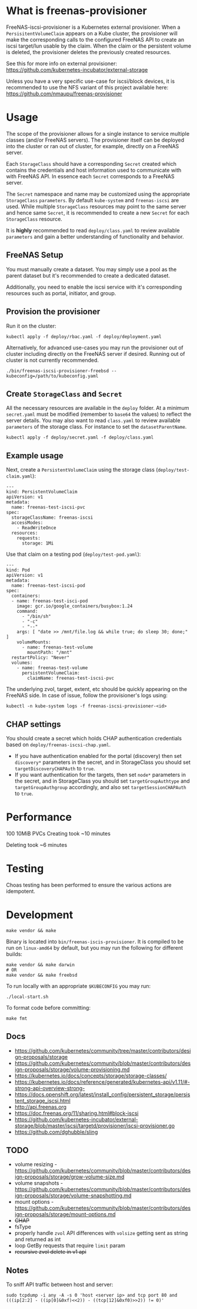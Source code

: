 # What is freenas-provisioner

FreeNAS-iscsi-provisioner is a Kubernetes external provisioner.
When a `PersisitentVolumeClaim` appears on a Kube cluster, the provisioner will
make the corresponding calls to the configured FreeNAS API to create an iscsi
target/lun usable by the claim. When the claim or the persistent volume is
deleted, the provisioner deletes the previously created resources.

See this for more info on external provisioner:
https://github.com/kubernetes-incubator/external-storage

Unless you have a very specific use-case for iscsi/block devices, it is
recommended to use the NFS variant of this project available here:
https://github.com/nmaupu/freenas-provisioner

# Usage

The scope of the provisioner allows for a single instance to service multiple
classes (and/or FreeNAS servers). The provisioner itself can be deployed into
the cluster or ran out of cluster, for example, directly on a FreeNAS server.

Each `StorageClass` should have a corresponding `Secret` created which contains
the credentials and host information used to communicate with with FreeNAS API.
In essence each `Secret` corresponds to a FreeNAS server.

The `Secret` namespace and name may be customized using the appropriate
`StorageClass` `parameters`. By default `kube-system` and `freenas-iscsi` are
used. While multiple `StorageClass` resources may point to the same server
and hence same `Secret`, it is recommended to create a new `Secret` for each
`StorageClass` resource.

It is **highly** recommended to read `deploy/class.yaml` to review available
`parameters` and gain a better understanding of functionality and behavior.

## FreeNAS Setup

You must manually create a dataset. You may simply use a pool as the parent
dataset but it's recommended to create a dedicated dataset.

Additionally, you need to enable the iscsi service with it's corresponding
resources such as portal, initiator, and group.

## Provision the provisioner

Run it on the cluster:

```
kubectl apply -f deploy/rbac.yaml -f deploy/deployment.yaml
```

Alternatively, for advanced use-cases you may run the provisioner out of cluster
including directly on the FreeNAS server if desired. Running out of cluster is
not currently recommended.

```
./bin/freenas-iscsi-provisioner-freebsd --kubeconfig=/path/to/kubeconfig.yaml
```

## Create `StorageClass` and `Secret`

All the necessary resources are available in the `deploy` folder. At a minimum
`secret.yaml` must be modified (remember to `base64` the values) to reflect the
server details. You may also want to read `class.yaml` to review available
`parameters` of the storage class. For instance to set the `datasetParentName`.

```
kubectl apply -f deploy/secret.yaml -f deploy/class.yaml
```

## Example usage

Next, create a `PersistentVolumeClaim` using the storage class
(`deploy/test-claim.yaml`):

```
---
kind: PersistentVolumeClaim
apiVersion: v1
metadata:
  name: freenas-test-iscsi-pvc
spec:
  storageClassName: freenas-iscsi
  accessModes:
    - ReadWriteOnce
  resources:
    requests:
      storage: 1Mi
```

Use that claim on a testing pod (`deploy/test-pod.yaml`):

```
---
kind: Pod
apiVersion: v1
metadata:
  name: freenas-test-iscsi-pod
spec:
  containers:
  - name: freenas-test-isci-pod
    image: gcr.io/google_containers/busybox:1.24
    command:
      - "/bin/sh"
      - "-c"
      - "--"
    args: [ "date >> /mnt/file.log && while true; do sleep 30; done;" ]
    volumeMounts:
      - name: freenas-test-volume
        mountPath: "/mnt"
  restartPolicy: "Never"
  volumes:
    - name: freenas-test-volume
      persistentVolumeClaim:
        claimName: freenas-test-iscsi-pvc
```

The underlying zvol, target, extent, etc should be quickly appearing on the
FreeNAS side. In case of issue, follow the provisioner's logs using:

```
kubectl -n kube-system logs -f freenas-iscsi-provisioner-<id>
```

## CHAP settings

You should create a secret which holds CHAP authentication credentials based on `deploy/freenas-iscsi-chap.yaml`.
- If you have authentication enabled for the portal (discovery) then set `discovery*` parameters in the secret, and in StorageClass you should set `targetDiscoveryCHAPAuth` to `true`.
- If you want authentication for the targets, then set `node*` parameters in the secret, and in StorageClass you should set `targetGroupAuthtype` and `targetGroupAuthgroup` accordingly, and also set `targetSessionCHAPAuth` to `true`.

# Performance

100 10MiB PVCs
Creating took ~10 minutes

Deleting took ~6 minutes

# Testing

Choas testing has been performed to ensure the various actions are idempotent.

# Development

```
make vendor && make
```

Binary is located into `bin/freenas-iscis-provisioner`. It is compiled to be
run on `linux-amd64` by default, but you may run the following for different
builds:

```
make vendor && make darwin
# OR
make vendor && make freebsd
```

To run locally with an appropriate `$KUBECONFIG` you may run:

```
./local-start.sh
```

To format code before committing:

```
make fmt
```

## Docs

- https://github.com/kubernetes/community/tree/master/contributors/design-proposals/storage
- https://github.com/kubernetes/community/blob/master/contributors/design-proposals/storage/volume-provisioning.md
- https://kubernetes.io/docs/concepts/storage/storage-classes/
- https://kubernetes.io/docs/reference/generated/kubernetes-api/v1.11/#-strong-api-overview-strong-
- https://docs.openshift.org/latest/install_config/persistent_storage/persistent_storage_iscsi.html
- http://api.freenas.org
- https://doc.freenas.org/11/sharing.html#block-iscsi
- https://github.com/kubernetes-incubator/external-storage/blob/master/iscsi/targetd/provisioner/iscsi-provisioner.go
- https://github.com/dghubble/sling

## TODO

- volume resizing - https://github.com/kubernetes/community/blob/master/contributors/design-proposals/storage/grow-volume-size.md
- volume snapshots - https://github.com/kubernetes/community/blob/master/contributors/design-proposals/storage/volume-snapshotting.md
- mount options - https://github.com/kubernetes/community/blob/master/contributors/design-proposals/storage/mount-options.md
- ~~CHAP~~
- fsType
- properly handle `zvol` API differences with `volsize` getting sent as string and returned as int
- loop GetBy<foo> requests that require `limit` param
- ~~recursive zvol delete in v1 api~~

## Notes

To sniff API traffic between host and server:

```
sudo tcpdump -i any -A -s 0 'host <server ip> and tcp port 80 and (((ip[2:2] - ((ip[0]&0xf)<<2)) - ((tcp[12]&0xf0)>>2)) != 0)'
```
